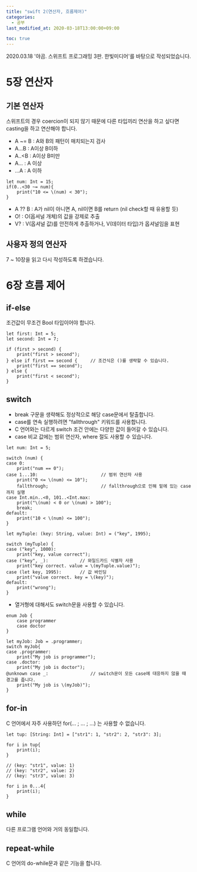 ```yaml
---
title: "swift 2(연산자, 흐름제어)"
categories: 
  - 공부
last_modified_at: 2020-03-18T13:00:00+09:00

toc: true 
---
```

2020.03.18
'야곰. 스위프트 프로그래밍 3판. 한빛미디어'를 바탕으로 작성되었습니다.


# 5장 연산자

## 기본 연산자

스위프트의 경우 coercion이 되지 않기 때문에 다른 타입끼리 연산을 하고 싶다면 casting을 하고 연산해야 합니다.
* A ~= B : A와 B의 패턴이 매치되는지 검사
* A...B : A이상 B이하
* A..<B : A이상 B미만
* A... : A 이상
* ...A : A 이하

```
let num: Int = 15;
if(0..<30 ~= num){
    print("10 <= \(num) < 30");
}
```

* A ?? B : A가 nil이 아니면 A, nil이면 B를 return (nil check할 때 유용할 듯)
* O! : O(옵셔널 개체)의 값을 강제로 추출
* V? : V(옵셔널 값)를 안전하게 추출하거나, V(데이터 타입)가 옵셔널임을 표현

## 사용자 정의 연산자
7 ~ 10장을 읽고 다시 작성하도록 하겠습니다.


# 6장 흐름 제어

## if-else
조건값이 무조건 Bool 타입이어야 합니다.
```
let first: Int = 5;
let second: Int = 7;

if (first > second) {
    print("first > second");
} else if first == second {     // 조건식은 ()를 생략할 수 있습니다.
    print("first == second");
} else {
    print("first < second");
}
```

## switch
* break 구문을 생략해도 정상적으로 해당 case문에서 탈출합니다.
* case를 연속 실행하려면 "fallthrough" 키워드를 사용합니다.
* C 언어와는 다르게 switch 조건 안에는 다양한 값이 들어갈 수 있습니다.
* case 비교 값에는 범위 연산자, where 절도 사용할 수 있습니다.
```
let num: Int = 5;

switch (num) {
case 0:
    print("num == 0");
case 1...10:                        // 범위 연산자 사용
    print("0 <= \(num) <= 10");
    fallthrough;                    // fallthrough으로 인해 밑에 있는 case까지 실행
case Int.min..<0, 101..<Int.max:
    print("\(num) < 0 or \(num) > 100");
    break;
default:
    print("10 < \(num) <= 100");
}
```

```
let myTuple: (key: String, value: Int) = ("key", 1995);

switch (myTuple) {
case ("key", 1000):
    print("key, value correct");
case ("key", _):            // 와일드카드 식별자 사용
    print("key correct. value = \(myTuple.value)");
case (let key, 1995):       // 값 바인딩
    print("value correct. key = \(key)");
default:
    print("wrong");
}
```
* 열거형에 대해서도 switch문을 사용할 수 있습니다.
```
enum Job {
    case programmer
    case doctor
}

let myJob: Job = .programmer;
switch myJob{
case .programmer:
    print("My job is programmer");
case .doctor:
    print("My job is doctor");
@unknown case _:                // switch문이 모든 case에 대응하지 않을 때 경고를 줍니다. 
    print("My job is \(myJob)");
}
```

## for-in
C 언어에서 자주 사용하던 for(... ; ... ; ...) 는 사용할 수 없습니다.
```
let tup: [String: Int] = ["str1": 1, "str2": 2, "str3": 3];

for i in tup{
    print(i);
}

// (key: "str1", value: 1)
// (key: "str2", value: 2)
// (key: "str3", value: 3)

for i in 0...4{
    print(i);
}
```
## while
다른 프로그램 언어와 거의 동일합니다.

## repeat-while
C 언어의 do-while문과 같은 기능을 합니다.
